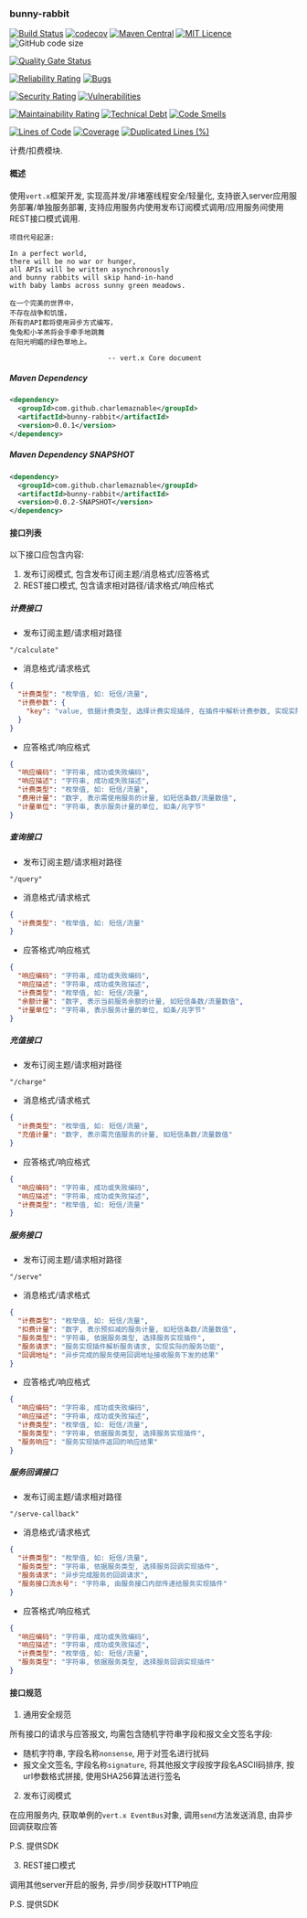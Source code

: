 ### bunny-rabbit

[![Build Status](https://travis-ci.org/CharLemAznable/bunny-rabbit.svg?branch=master)](https://travis-ci.org/CharLemAznable/bunny-rabbit)
[![codecov](https://codecov.io/gh/CharLemAznable/bunny-rabbit/branch/master/graph/badge.svg)](https://codecov.io/gh/CharLemAznable/bunny-rabbit)
[![Maven Central](https://maven-badges.herokuapp.com/maven-central/com.github.charlemaznable/bunny-rabbit/badge.svg)](https://maven-badges.herokuapp.com/maven-central/com.github.charlemaznable/bunny-rabbit/)
[![MIT Licence](https://badges.frapsoft.com/os/mit/mit.svg?v=103)](https://opensource.org/licenses/mit-license.php)
![GitHub code size](https://img.shields.io/github/languages/code-size/CharLemAznable/bunny-rabbit)

[![Quality Gate Status](https://sonarcloud.io/api/project_badges/measure?project=CharLemAznable_bunny-rabbit&metric=alert_status)](https://sonarcloud.io/dashboard?id=CharLemAznable_bunny-rabbit)

[![Reliability Rating](https://sonarcloud.io/api/project_badges/measure?project=CharLemAznable_bunny-rabbit&metric=reliability_rating)](https://sonarcloud.io/dashboard?id=CharLemAznable_bunny-rabbit)
[![Bugs](https://sonarcloud.io/api/project_badges/measure?project=CharLemAznable_bunny-rabbit&metric=bugs)](https://sonarcloud.io/dashboard?id=CharLemAznable_bunny-rabbit)

[![Security Rating](https://sonarcloud.io/api/project_badges/measure?project=CharLemAznable_bunny-rabbit&metric=security_rating)](https://sonarcloud.io/dashboard?id=CharLemAznable_bunny-rabbit)
[![Vulnerabilities](https://sonarcloud.io/api/project_badges/measure?project=CharLemAznable_bunny-rabbit&metric=vulnerabilities)](https://sonarcloud.io/dashboard?id=CharLemAznable_bunny-rabbit)

[![Maintainability Rating](https://sonarcloud.io/api/project_badges/measure?project=CharLemAznable_bunny-rabbit&metric=sqale_rating)](https://sonarcloud.io/dashboard?id=CharLemAznable_bunny-rabbit)
[![Technical Debt](https://sonarcloud.io/api/project_badges/measure?project=CharLemAznable_bunny-rabbit&metric=sqale_index)](https://sonarcloud.io/dashboard?id=CharLemAznable_bunny-rabbit)
[![Code Smells](https://sonarcloud.io/api/project_badges/measure?project=CharLemAznable_bunny-rabbit&metric=code_smells)](https://sonarcloud.io/dashboard?id=CharLemAznable_bunny-rabbit)

[![Lines of Code](https://sonarcloud.io/api/project_badges/measure?project=CharLemAznable_bunny-rabbit&metric=ncloc)](https://sonarcloud.io/dashboard?id=CharLemAznable_bunny-rabbit)
[![Coverage](https://sonarcloud.io/api/project_badges/measure?project=CharLemAznable_bunny-rabbit&metric=coverage)](https://sonarcloud.io/dashboard?id=CharLemAznable_bunny-rabbit)
[![Duplicated Lines (%)](https://sonarcloud.io/api/project_badges/measure?project=CharLemAznable_bunny-rabbit&metric=duplicated_lines_density)](https://sonarcloud.io/dashboard?id=CharLemAznable_bunny-rabbit)

计费/扣费模块.

#### 概述

使用```vert.x```框架开发, 实现高并发/非堵塞线程安全/轻量化, 支持嵌入server应用服务部署/单独服务部署, 支持应用服务内使用发布订阅模式调用/应用服务间使用REST接口模式调用.

```
项目代号起源:

In a perfect world,
there will be no war or hunger,
all APIs will be written asynchronously
and bunny rabbits will skip hand-in-hand
with baby lambs across sunny green meadows.

在一个完美的世界中，
不存在战争和饥饿，
所有的API都将使用异步方式编写，
兔兔和小羊羔将会手牵手地跳舞
在阳光明媚的绿色草地上。

                        -- vert.x Core document
```

##### Maven Dependency

```xml
<dependency>
  <groupId>com.github.charlemaznable</groupId>
  <artifactId>bunny-rabbit</artifactId>
  <version>0.0.1</version>
</dependency>
```

##### Maven Dependency SNAPSHOT

```xml
<dependency>
  <groupId>com.github.charlemaznable</groupId>
  <artifactId>bunny-rabbit</artifactId>
  <version>0.0.2-SNAPSHOT</version>
</dependency>
```

#### 接口列表

以下接口应包含内容:

1. 发布订阅模式, 包含发布订阅主题/消息格式/应答格式
2. REST接口模式, 包含请求相对路径/请求格式/响应格式

##### 计费接口

* 发布订阅主题/请求相对路径
```text
"/calculate"
```

* 消息格式/请求格式
```json
{
  "计费类型": "枚举值, 如: 短信/流量",
  "计费参数": {
    "key": "value, 依据计费类型, 选择计费实现插件, 在插件中解析计费参数, 实现实际的计费功能"
  }
}
```

* 应答格式/响应格式
```json
{
  "响应编码": "字符串, 成功或失败编码",
  "响应描述": "字符串, 成功或失败描述",
  "计费类型": "枚举值, 如: 短信/流量",
  "费用计量": "数字, 表示需使用服务的计量, 如短信条数/流量数值",
  "计量单位": "字符串, 表示服务计量的单位, 如条/兆字节"
}
```

##### 查询接口

* 发布订阅主题/请求相对路径
```text
"/query"
```

* 消息格式/请求格式
```json
{
  "计费类型": "枚举值, 如: 短信/流量"
}
```

* 应答格式/响应格式
```json
{
  "响应编码": "字符串, 成功或失败编码",
  "响应描述": "字符串, 成功或失败描述",
  "计费类型": "枚举值, 如: 短信/流量",
  "余额计量": "数字, 表示当前服务余额的计量, 如短信条数/流量数值",
  "计量单位": "字符串, 表示服务计量的单位, 如条/兆字节"
}
```

##### 充值接口

* 发布订阅主题/请求相对路径
```text
"/charge"
```

* 消息格式/请求格式
```json
{
  "计费类型": "枚举值, 如: 短信/流量",
  "充值计量": "数字, 表示需充值服务的计量, 如短信条数/流量数值"
}
```

* 应答格式/响应格式
```json
{
  "响应编码": "字符串, 成功或失败编码",
  "响应描述": "字符串, 成功或失败描述",
  "计费类型": "枚举值, 如: 短信/流量"
}
```

##### 服务接口

* 发布订阅主题/请求相对路径
```text
"/serve"
```

* 消息格式/请求格式
```json
{
  "计费类型": "枚举值, 如: 短信/流量",
  "扣费计量": "数字, 表示预扣减的服务计量, 如短信条数/流量数值",
  "服务类型": "字符串, 依据服务类型, 选择服务实现插件",
  "服务请求": "服务实现插件解析服务请求, 实现实际的服务功能",
  "回调地址": "异步完成的服务使用回调地址接收服务下发的结果"
}
```

* 应答格式/响应格式
```json
{
  "响应编码": "字符串, 成功或失败编码",
  "响应描述": "字符串, 成功或失败描述",
  "计费类型": "枚举值, 如: 短信/流量",
  "服务类型": "字符串, 依据服务类型, 选择服务实现插件",
  "服务响应": "服务实现插件返回的响应结果"
}
```

##### 服务回调接口

* 发布订阅主题/请求相对路径
```text
"/serve-callback"
```

* 消息格式/请求格式
```json
{
  "计费类型": "枚举值, 如: 短信/流量",
  "服务类型": "字符串, 依据服务类型, 选择服务回调实现插件",
  "服务请求": "异步完成服务的回调请求",
  "服务接口流水号": "字符串, 由服务接口内部传递给服务实现插件"
}
```

* 应答格式/响应格式
```json
{
  "响应编码": "字符串, 成功或失败编码",
  "响应描述": "字符串, 成功或失败描述",
  "计费类型": "枚举值, 如: 短信/流量",
  "服务类型": "字符串, 依据服务类型, 选择服务回调实现插件"
}
```

#### 接口规范

1. 通用安全规范

所有接口的请求与应答报文, 均需包含随机字符串字段和报文全文签名字段:

* 随机字符串, 字段名称```nonsense```, 用于对签名进行扰码
* 报文全文签名, 字段名称```signature```, 将其他报文字段按字段名ASCII码排序, 按url参数格式拼接, 使用SHA256算法进行签名

2. 发布订阅模式

在应用服务内, 获取单例的```vert.x EventBus```对象, 调用```send```方法发送消息, 由异步回调获取应答

P.S. 提供SDK

3. REST接口模式

调用其他server开启的服务, 异步/同步获取HTTP响应

P.S. 提供SDK
